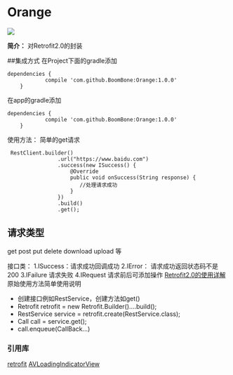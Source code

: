 # Orange
[![](https://www.jitpack.io/v/BoomBone/Orange.svg)](https://www.jitpack.io/#BoomBone/Orange)  

**简介：** 对Retrofit2.0的封装  
 
##集成方式
在Project下面的gradle添加
```
dependencies {
	        compile 'com.github.BoomBone:Orange:1.0.0'
	}
```
在app的gradle添加
```
dependencies {
	        compile 'com.github.BoomBone:Orange:1.0.0'
	}
```
使用方法：
简单的get请求
```
 RestClient.builder()
                .url("https://www.baidu.com")
                .success(new ISuccess() {
                    @Override
                    public void onSuccess(String response) {
                       //处理请求成功
                    }
                })
                .build()
                .get();
```

## 请求类型
get post put delete download upload 等 

接口类：
1.ISuccess：请求成功回调成功
2.IError：  请求成功返回状态码不是200
3.IFailure  请求失败
4.IRequest  请求前后可添加操作
[Retrofit2.0的使用详解](http://blog.csdn.net/carson_ho/article/details/73732076)
原始使用方法简单使用说明
- 创建接口例如RestService，创建方法如get()
- Retrofit retrofit = new Retrofit.Builder()....build();
- RestService service = retrofit.create(RestService.class);
- Call<String> call = service.get();
- call.enqueue(CallBack...)

### 引用库
[retrofit](https://github.com/square/retrofit)
[AVLoadingIndicatorView](https://github.com/81813780/AVLoadingIndicatorView)
